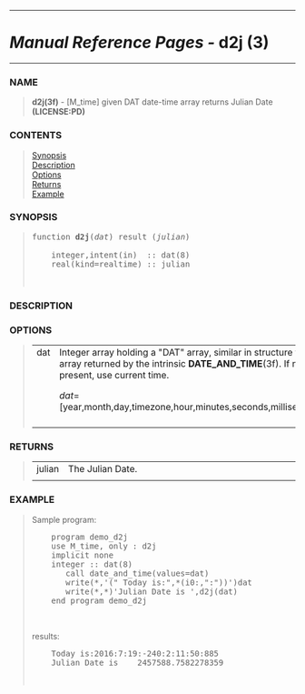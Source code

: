 <?
<body>
  <a name="top" id="top"></a>
  <div id="Container">
    <div id="Content">
      <div class="c3">
        <hr />
        <h1><i>Manual Reference Pages -</i> d2j (3)</h1>
        <hr />
      </div><a name="0"></a>
      <h3><a name="0">NAME</a></h3>
      <blockquote>
        <b>d2j(3f)</b> - [M_time] given DAT date-time array returns Julian Date <b>(LICENSE:PD)</b>
      </blockquote><a name="contents" id="contents"></a>
      <h3>CONTENTS</h3>
      <blockquote>
        <a href="#1">Synopsis</a><br />
        <a href="#2">Description</a><br />
        <a href="#3">Options</a><br />
        <a href="#4">Returns</a><br />
        <a href="#5">Example</a><br />
      </blockquote><a name="8"></a>
      <h3><a name="8">SYNOPSIS</a></h3>
      <blockquote>
        <pre>
function <b>d2j</b>(<i>dat</i>) result (<i>julian</i>)
<br />    integer,intent(in)  :: dat(8)
    real(kind=realtime) :: julian
<br />
</pre>
      </blockquote><a name="2"></a>
      <h3><a name="2">DESCRIPTION</a></h3><a name="3"></a>
      <h3><a name="3">OPTIONS</a></h3>
      <blockquote>
        <table cellpadding="3">
          <tr valign="top">
            <td class="c4" width="6%" nowrap="nowrap">dat</td>
            <td valign="bottom">
              Integer array holding a "DAT" array, similar in structure to the array returned by the intrinsic <b>DATE_AND_TIME</b>(3f). If not present, use
              current time.
              <p><i>dat</i>=[year,month,day,timezone,hour,minutes,seconds,milliseconds]</p>
            </td>
          </tr>
          <tr>
            <td></td>
          </tr>
        </table>
      </blockquote><a name="4"></a>
      <h3><a name="4">RETURNS</a></h3>
      <blockquote>
        <table cellpadding="3">
          <tr valign="top">
            <td class="c4" width="6%" nowrap="nowrap">julian</td>
            <td valign="bottom">The Julian Date.</td>
          </tr>
          <tr>
            <td></td>
          </tr>
        </table>
      </blockquote><a name="5"></a>
      <h3><a name="5">EXAMPLE</a></h3>
      <blockquote>
        Sample program:
        <pre>
    program demo_d2j
    use M_time, only : d2j
    implicit none
    integer :: dat(8)
       call date_and_time(values=dat)
       write(*,'(" Today is:",*(i0:,":"))')dat
       write(*,*)'Julian Date is ',d2j(dat)
    end program demo_d2j
<br />
</pre>results:
        <pre>
    Today is:2016:7:19:-240:2:11:50:885
    Julian Date is    2457588.7582278359
<br />
</pre>
      </blockquote><a name="6"></a>
    </div>
  </div>
</body>
